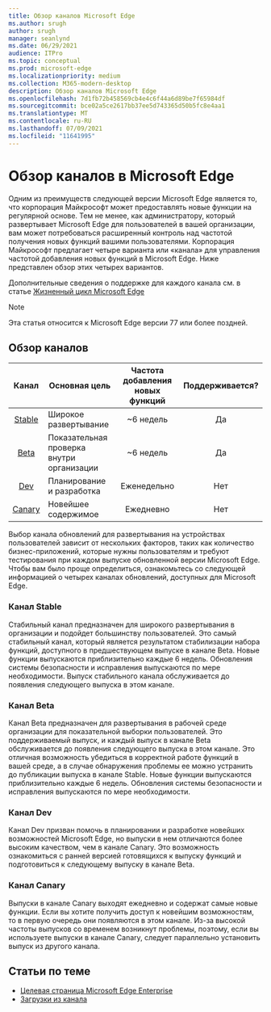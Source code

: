 ```yaml
---
title: Обзор каналов Microsoft Edge
ms.author: srugh
author: srugh
manager: seanlynd
ms.date: 06/29/2021
audience: ITPro
ms.topic: conceptual
ms.prod: microsoft-edge
ms.localizationpriority: medium
ms.collection: M365-modern-desktop
description: Обзор каналов Microsoft Edge
ms.openlocfilehash: 7d1fb72b458569cb4e4c6f44a6d89be7f65984df
ms.sourcegitcommit: bce02a5ce2617bb37ee5d743365d50b5fc8e4aa1
ms.translationtype: MT
ms.contentlocale: ru-RU
ms.lasthandoff: 07/09/2021
ms.locfileid: "11641995"
---
```

# <a name="overview-of-the-microsoft-edge-channels"></a>Обзор каналов в Microsoft Edge

Одним из преимуществ следующей версии Microsoft Edge является то, что корпорация Майкрософт может предоставлять новые функции на регулярной основе. Тем не менее, как администратору, который развертывает Microsoft Edge для пользователей в вашей организации, вам может потребоваться расширенный контроль над частотой получения новых функций вашими пользователями. Корпорация Майкрософт предлагает четыре варианта или «канала» для управления частотой добавления новых функций в Microsoft Edge. Ниже представлен обзор этих четырех вариантов.

Дополнительные сведения о поддержке для каждого канала см. в статье [Жизненный цикл Microsoft Edge](/deployedge/microsoft-edge-support-lifecycle)
  
> [!NOTE]
> Эта статья относится к Microsoft Edge версии 77 или более поздней.

## <a name="channel-overview"></a>Обзор каналов

|Канал|Основная цель|Частота добавления новых функций|Поддерживается?|
|:---:|---|:---:|:---:|
|[Stable](#stable-channel)|Широкое развертывание|~6 недель|Да|
|[Beta](#beta-channel)|Показательная проверка внутри организации|~6 недель|Да|
|[Dev](#dev-channel)|Планирование и разработка|Еженедельно|Нет|
|[Canary](#canary-channel)|Новейшее содержимое|Ежедневно|Нет|

Выбор канала обновлений для развертывания на устройствах пользователей зависит от нескольких факторов, таких как количество бизнес-приложений, которые нужны пользователям и требуют тестирования при каждом выпуске обновленной версии Microsoft Edge. Чтобы вам было проще определиться, ознакомьтесь со следующей информацией о четырех каналах обновлений, доступных для Microsoft Edge.

### <a name="stable-channel"></a>Канал Stable

Стабильный канал предназначен для широкого развертывания в организации и подойдет большинству пользователей. Это самый стабильный канал, который является результатом стабилизации набора функций, доступного в предшествующем выпуске в канале Beta. Новые функции выпускаются приблизительно каждые 6 недель. Обновления системы безопасности и исправления выпускаются по мере необходимости. Выпуск стабильного канала обслуживается до появления следующего выпуска в этом канале.

### <a name="beta-channel"></a>Канал Beta

Канал Beta предназначен для развертывания в рабочей среде организации для показательной выборки пользователей. Это поддерживаемый выпуск, и каждый выпуск в канале Beta обслуживается до появления следующего выпуска в этом канале. Это отличная возможность убедиться в корректной работе функций в вашей среде, а в случае обнаружения проблемы ее можно устранить до публикации выпуска в канале Stable. Новые функции выпускаются приблизительно каждые 6 недель. Обновления системы безопасности и исправления выпускаются по мере необходимости.

### <a name="dev-channel"></a>Канал Dev

Канал Dev призван помочь в планировании и разработке новейших возможностей Microsoft Edge, но выпуски в нем отличаются более высоким качеством, чем в канале Canary. Это возможность ознакомиться с ранней версией готовящихся к выпуску функций и подготовиться к следующему выпуску в канале Beta.

### <a name="canary-channel"></a>Канал Canary

Выпуски в канале Canary выходят ежедневно и содержат самые новые функции. Если вы хотите получить доступ к новейшим возможностям, то в первую очередь они появляются в этом канале. Из-за высокой частоты выпусков со временем возникнут проблемы, поэтому, если вы используете выпуски в канале Canary, следует параллельно установить выпуск из другого канала.

## <a name="see-also"></a>Статьи по теме

- [Целевая страница Microsoft Edge Enterprise](https://aka.ms/EdgeEnterprise)
- [Загрузки из канала](https://aka.ms/EdgeEnterprise)
